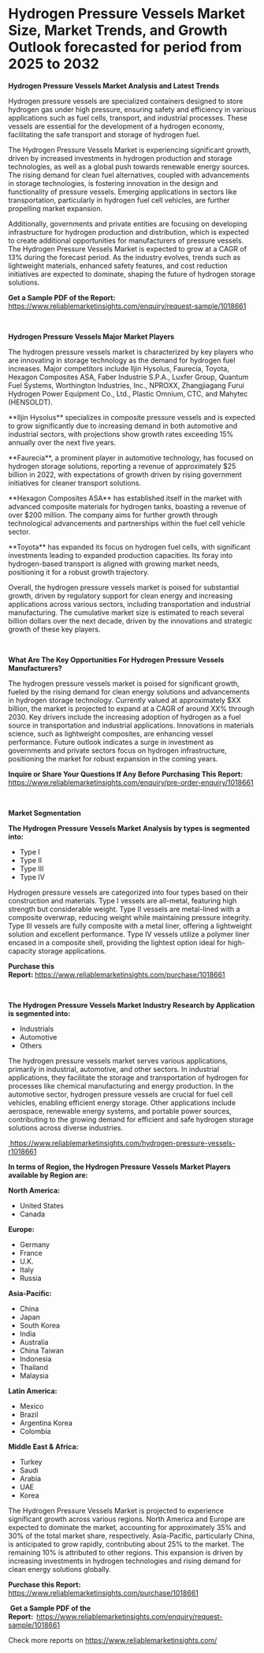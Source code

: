 <p><h1>Hydrogen Pressure Vessels Market Size, Market Trends, and Growth Outlook forecasted for period from 2025 to 2032</h1></p><p><strong>Hydrogen Pressure Vessels Market Analysis and Latest Trends</strong></p>
<p><p>Hydrogen pressure vessels are specialized containers designed to store hydrogen gas under high pressure, ensuring safety and efficiency in various applications such as fuel cells, transport, and industrial processes. These vessels are essential for the development of a hydrogen economy, facilitating the safe transport and storage of hydrogen fuel.</p><p>The Hydrogen Pressure Vessels Market is experiencing significant growth, driven by increased investments in hydrogen production and storage technologies, as well as a global push towards renewable energy sources. The rising demand for clean fuel alternatives, coupled with advancements in storage technologies, is fostering innovation in the design and functionality of pressure vessels. Emerging applications in sectors like transportation, particularly in hydrogen fuel cell vehicles, are further propelling market expansion.</p><p>Additionally, governments and private entities are focusing on developing infrastructure for hydrogen production and distribution, which is expected to create additional opportunities for manufacturers of pressure vessels. The Hydrogen Pressure Vessels Market is expected to grow at a CAGR of 13% during the forecast period. As the industry evolves, trends such as lightweight materials, enhanced safety features, and cost reduction initiatives are expected to dominate, shaping the future of hydrogen storage solutions.</p></p>
<p><strong>Get a Sample PDF of the Report:&nbsp;</strong> <a href="https://www.reliablemarketinsights.com/enquiry/request-sample/1018661?utm_campaign=3065&utm_medium=2&utm_source=Github&utm_content=ia&utm_term=10042025&utm_id=hydrogen-pressure-vessels">https://www.reliablemarketinsights.com/enquiry/request-sample/1018661</a></p>
<p>&nbsp;</p>
<p><strong>Hydrogen Pressure Vessels Major Market Players</strong></p>
<p><p>The hydrogen pressure vessels market is characterized by key players who are innovating in storage technology as the demand for hydrogen fuel increases. Major competitors include Iljin Hysolus, Faurecia, Toyota, Hexagon Composites ASA, Faber Industrie S.P.A., Luxfer Group, Quantum Fuel Systems, Worthington Industries, Inc., NPROXX, Zhangjiagang Furui Hydrogen Power Equipment Co., Ltd., Plastic Omnium, CTC, and Mahytec (HENSOLDT).</p><p>**Iljin Hysolus** specializes in composite pressure vessels and is expected to grow significantly due to increasing demand in both automotive and industrial sectors, with projections show growth rates exceeding 15% annually over the next five years. </p><p>**Faurecia**, a prominent player in automotive technology, has focused on hydrogen storage solutions, reporting a revenue of approximately $25 billion in 2022, with expectations of growth driven by rising government initiatives for cleaner transport solutions.</p><p>**Hexagon Composites ASA** has established itself in the market with advanced composite materials for hydrogen tanks, boasting a revenue of over $200 million. The company aims for further growth through technological advancements and partnerships within the fuel cell vehicle sector.</p><p>**Toyota** has expanded its focus on hydrogen fuel cells, with significant investments leading to expanded production capacities. Its foray into hydrogen-based transport is aligned with growing market needs, positioning it for a robust growth trajectory.</p><p>Overall, the hydrogen pressure vessels market is poised for substantial growth, driven by regulatory support for clean energy and increasing applications across various sectors, including transportation and industrial manufacturing. The cumulative market size is estimated to reach several billion dollars over the next decade, driven by the innovations and strategic growth of these key players.</p></p>
<p>&nbsp;</p>
<p><strong>What Are The Key Opportunities For Hydrogen Pressure Vessels Manufacturers?</strong></p>
<p><p>The hydrogen pressure vessels market is poised for significant growth, fueled by the rising demand for clean energy solutions and advancements in hydrogen storage technology. Currently valued at approximately $XX billion, the market is projected to expand at a CAGR of around XX% through 2030. Key drivers include the increasing adoption of hydrogen as a fuel source in transportation and industrial applications. Innovations in materials science, such as lightweight composites, are enhancing vessel performance. Future outlook indicates a surge in investment as governments and private sectors focus on hydrogen infrastructure, positioning the market for robust expansion in the coming years.</p></p>
<p><strong>Inquire or Share Your Questions If Any Before Purchasing This Report:</strong> <a href="https://www.reliablemarketinsights.com/enquiry/pre-order-enquiry/1018661?utm_campaign=3065&utm_medium=2&utm_source=Github&utm_content=ia&utm_term=10042025&utm_id=hydrogen-pressure-vessels">https://www.reliablemarketinsights.com/enquiry/pre-order-enquiry/1018661</a></p>
<p>&nbsp;</p>
<p><strong>Market Segmentation</strong></p>
<p><strong>The Hydrogen Pressure Vessels Market Analysis by types is segmented into:</strong></p>
<p><ul><li>Type I</li><li>Type II</li><li>Type III</li><li>Type IV</li></ul></p>
<p><p>Hydrogen pressure vessels are categorized into four types based on their construction and materials. Type I vessels are all-metal, featuring high strength but considerable weight. Type II vessels are metal-lined with a composite overwrap, reducing weight while maintaining pressure integrity. Type III vessels are fully composite with a metal liner, offering a lightweight solution and excellent performance. Type IV vessels utilize a polymer liner encased in a composite shell, providing the lightest option ideal for high-capacity storage applications.</p></p>
<p><strong>Purchase this Report:&nbsp;</strong><a href="https://www.reliablemarketinsights.com/purchase/1018661?utm_campaign=3065&utm_medium=2&utm_source=Github&utm_content=ia&utm_term=10042025&utm_id=hydrogen-pressure-vessels">https://www.reliablemarketinsights.com/purchase/1018661</a></p>
<p>&nbsp;</p>
<p><strong>The Hydrogen Pressure Vessels Market Industry Research by Application is segmented into:</strong></p>
<p><ul><li>Industrials</li><li>Automotive</li><li>Others</li></ul></p>
<p><p>The hydrogen pressure vessels market serves various applications, primarily in industrial, automotive, and other sectors. In industrial applications, they facilitate the storage and transportation of hydrogen for processes like chemical manufacturing and energy production. In the automotive sector, hydrogen pressure vessels are crucial for fuel cell vehicles, enabling efficient energy storage. Other applications include aerospace, renewable energy systems, and portable power sources, contributing to the growing demand for efficient and safe hydrogen storage solutions across diverse industries.</p></p>
<p><a href="https://www.reliablemarketinsights.com/hydrogen-pressure-vessels-r1018661?utm_campaign=3065&utm_medium=2&utm_source=Github&utm_content=ia&utm_term=10042025&utm_id=hydrogen-pressure-vessels">&nbsp;https://www.reliablemarketinsights.com/hydrogen-pressure-vessels-r1018661</a></p>
<p><strong>In terms of Region, the Hydrogen Pressure Vessels Market Players available by Region are:</strong></p>
<p>
    <p> <strong> North America: </strong>
        <ul>
            <li>United States</li>
            <li>Canada</li>
        </ul>
        </p> 
    <p> <strong> Europe: </strong>
        <ul>
            <li>Germany</li>
            <li>France</li>
            <li>U.K.</li>
            <li>Italy</li>
            <li>Russia</li>
        </ul>
        </p> 
    <p> <strong> Asia-Pacific: </strong>
        <ul>
            <li>China</li>
            <li>Japan</li>
            <li>South Korea</li>
            <li>India</li>
            <li>Australia</li>
            <li>China Taiwan</li>
            <li>Indonesia</li>
            <li>Thailand</li>
            <li>Malaysia</li>
        </ul>
        </p> 
    <p> <strong> Latin America: </strong>
        <ul>
            <li>Mexico</li>
            <li>Brazil</li>
            <li>Argentina Korea</li>
            <li>Colombia</li>
        </ul>
        </p> 
    <p> <strong> Middle East & Africa: </strong>
        <ul>
            <li>Turkey</li>
            <li>Saudi</li>
            <li>Arabia</li>
            <li>UAE</li>
            <li>Korea</li>
        </ul>
    </p>
    </p>
<p><p>The Hydrogen Pressure Vessels Market is projected to experience significant growth across various regions. North America and Europe are expected to dominate the market, accounting for approximately 35% and 30% of the total market share, respectively. Asia-Pacific, particularly China, is anticipated to grow rapidly, contributing about 25% to the market. The remaining 10% is attributed to other regions. This expansion is driven by increasing investments in hydrogen technologies and rising demand for clean energy solutions globally.</p></p>
<p><strong>Purchase this Report: </strong><a href="https://www.reliablemarketinsights.com/purchase/1018661?utm_campaign=3065&utm_medium=2&utm_source=Github&utm_content=ia&utm_term=10042025&utm_id=hydrogen-pressure-vessels">https://www.reliablemarketinsights.com/purchase/1018661</a></p>
<p>&nbsp;<strong>Get a Sample PDF of the Report:&nbsp;&nbsp;</strong><a href="https://www.reliablemarketinsights.com/enquiry/request-sample/1018661?utm_campaign=3065&utm_medium=2&utm_source=Github&utm_content=ia&utm_term=10042025&utm_id=hydrogen-pressure-vessels">https://www.reliablemarketinsights.com/enquiry/request-sample/1018661</a></p>
<p><strong></strong></p>
<p>Check more reports on <a href="https://www.reliablemarketinsights.com/?utm_campaign=3065&utm_medium=2&utm_source=Github&utm_content=ia&utm_term=10042025&utm_id=hydrogen-pressure-vessels">https://www.reliablemarketinsights.com/</a></p>